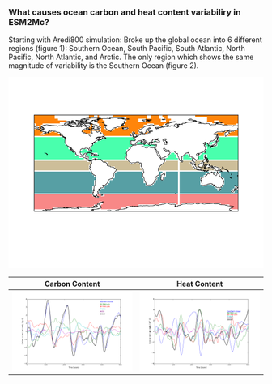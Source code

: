 ### What causes ocean carbon and heat content variabiliry in ESM2Mc? 

Starting with Aredi800 simulation: Broke up the global ocean into 6 different regions (figure 1): Southern Ocean, South Pacific, South Atlantic, North Pacific, North Atlantic, and Arctic. The only region which shows the same magnitude of variability is the Southern Ocean (figure 2).

![](figures/regions.png)


 Carbon Content| Heat Content 
:----------:|:----------------:
![](figures/occ_regions.png)|![](figures/ohc_regions.png)
